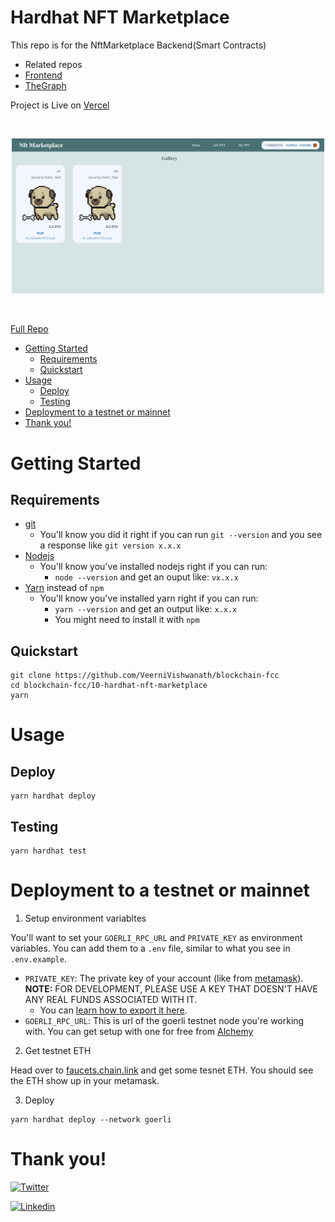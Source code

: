 # Hardhat NFT Marketplace

This repo is for the NftMarketplace Backend(Smart Contracts)

- Related repos
 - [Frontend](https://github.com/VeerniVishwanath/blockchain-fcc/blob/main/12-nextjs-nft-marketplace-thegraph)
 - [TheGraph](https://github.com/VeerniVishwanath/blockchain-fcc/tree/main/13-graph-nft-marketplace)

Project is Live on [Vercel](https://nft-marketplace-gamma-six.vercel.app/)
 
<br/>
<p align="center">
<img src="./img/hero.png" width="500" alt="Hardhat NextJS Marketplace">
</a>
</p>
<br/>

[Full Repo](https://github.com/VeerniVishwanath/blockchain-fcc)

-   [Getting Started](#getting-started)
    -   [Requirements](#requirements)
    -   [Quickstart](#quickstart)
-   [Usage](#usage)
    -   [Deploy](#deploy)
    -   [Testing](#testing)
-   [Deployment to a testnet or mainnet](#deployment-to-a-testnet-or-mainnet)
-   [Thank you!](#thank-you)

# Getting Started

## Requirements

-   [git](https://git-scm.com/book/en/v2/Getting-Started-Installing-Git)
    -   You'll know you did it right if you can run `git --version` and you see a response like `git version x.x.x`
-   [Nodejs](https://nodejs.org/en/)
    -   You'll know you've installed nodejs right if you can run:
        -   `node --version` and get an ouput like: `vx.x.x`
-   [Yarn](https://classic.yarnpkg.com/lang/en/docs/install/) instead of `npm`
    -   You'll know you've installed yarn right if you can run:
        -   `yarn --version` and get an output like: `x.x.x`
        -   You might need to install it with `npm`

## Quickstart

```
git clone https://github.com/VeerniVishwanath/blockchain-fcc
cd blockchain-fcc/10-hardhat-nft-marketplace
yarn
```

# Usage

## Deploy

```
yarn hardhat deploy
```

## Testing

```
yarn hardhat test
```

# Deployment to a testnet or mainnet

1. Setup environment variabltes

You'll want to set your `GOERLI_RPC_URL` and `PRIVATE_KEY` as environment variables. You can add them to a `.env` file, similar to what you see in `.env.example`.

-   `PRIVATE_KEY`: The private key of your account (like from [metamask](https://metamask.io/)). **NOTE:** FOR DEVELOPMENT, PLEASE USE A KEY THAT DOESN'T HAVE ANY REAL FUNDS ASSOCIATED WITH IT.
    -   You can [learn how to export it here](https://metamask.zendesk.com/hc/en-us/articles/360015289632-How-to-Export-an-Account-Private-Key).
-   `GOERLI_RPC_URL`: This is url of the goerli testnet node you're working with. You can get setup with one for free from [Alchemy](https://alchemy.com/?a=673c802981)

2. Get testnet ETH

Head over to [faucets.chain.link](https://faucets.chain.link/) and get some tesnet ETH. You should see the ETH show up in your metamask.

3. Deploy

```
yarn hardhat deploy --network goerli
```

# Thank you!

[![Twitter](https://img.shields.io/badge/Twitter-1DA1F2?style=for-the-badge&logo=twitter&logoColor=white)](https://twitter.com/veerni_v)

[![Linkedin](https://img.shields.io/badge/LinkedIn-0077B5?style=for-the-badge&logo=linkedin&logoColor=white)](https://www.linkedin.com/in/vishwanath-veerni/)
